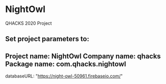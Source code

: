 # NightOwl
QHACKS 2020 Project

Set project parameters to:
---------------------------------------------------------
Project name:  NightOwl
Company name:  qhacks
Package name:  com.qhacks.nightowl
----------------------------------------------

databaseURL: "https://night-owl-50961.firebaseio.com/"